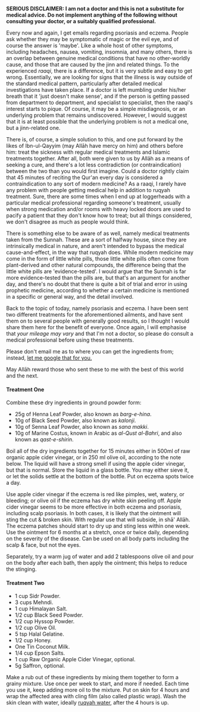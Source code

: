 [published: true]:/
[date: 2015-08-03]:/
[title: Psoriasis, Eczema, and Prophetic Medicine]:/

**SERIOUS DISCLAIMER: I am not a doctor and this is not a substitute for medical advice. Do not implement anything of the following without consulting your doctor, or a suitably qualified professional.**

Every now and again, I get emails regarding psoriasis and eczema. People ask whether they may be symptomatic of magic or the evil eye, and of course the answer is 'maybe'. Like a whole host of other symptoms, including headaches, nausea, vomiting, insomnia, and many others, there is an overlap between genuine medical conditions that have no other-worldly cause, and those that are caused by the jinn and related things. To the experienced *raaqi*, there is a difference, but it is very subtle and easy to get wrong. Essentially, we are looking for signs that the illness is way outside of the standard medical pattern, particularly after detailed medical investigations have taken place. If a doctor is left mumbling under his/her breath that it 'just doesn't make sense', and if the person is getting passed from department to department, and specialist to specialist, then the raaqi's interest starts to pique. Of course, it may be a simple misdiagnosis, or an underlying problem that remains undiscovered. However, I would suggest that it is at least possible that the underlying problem is not a medical one, but a jinn-related one.

There is, of course, a simple solution to this, and one put forward by the likes of Ibn-ul-Qayyim (may Allāh have mercy on him) and others before him: treat the sickness with regular medical treatments and Islamic treatments together. After all, both were given to us by Allāh as a means of seeking a cure, and there's a lot less contradiction (or contraindication) between the two than you would first imagine. Could a doctor rightly claim that 45 minutes of reciting the Qur'an every day is considered a contraindication to any sort of modern medicine? As a raaqi, I rarely have any problem with people getting medical help in addition to ruqyah treatment. Sure, there are some times when I end up at loggerheads with a particular medical professional regarding someone's treatment, usually when strong medication and/or rooms with heavy locked doors are used to pacify a patient that they don't know how to treat; but all things considered, we don't disagree as much as people would think.

There is something else to be aware of as well, namely medical treatments taken from the Sunnah. These are a sort of halfway house, since they are intrinsically medical in nature, and aren't intended to bypass the medical cause-and-effect, in the way that ruqyah does. While modern medicine may come in the form of little white pills, those little white pills often come from plant-derived and other natural compounds, the difference being that the little white pills are 'evidence-tested'. I would argue that the Sunnah is far more evidence-tested than the pills are, but that's an argument for another day, and there's no doubt that there is quite a bit of trial and error in using prophetic medicine, according to whether a certain medicine is mentioned in a specific or general way, and the detail involved.

Back to the topic of today, namely psoriasis and eczema. I have been sent two different treatments for the aforementioned ailments, and have sent them on to several people with generally good results, so I thought I would share them here for the benefit of everyone. Once again, I will emphasise that *your mileage may vary* and that I'm not a doctor, so please do consult a medical professional before using these treatments. 

Please don't email me as to where you can get the ingredients from; instead, [let me google that for you.](http://lmgtfy.com)

May Allāh reward those who sent these to me with the best of this world and the next.

#### Treatment One

Combine these dry ingredients in ground powder form:

* 25g of Henna Leaf Powder, also known as *barg-e-hina*.
* 10g of Black Seed Powder, also known as *kalonji*.
* 10g of Senna Leaf Powder, also known as *sana makki*.
* 10g of Marine Costus, known in Arabic as *al-Qust al-Bahri*, and also known as *qast-e-shirin*.

Boil all of the dry ingredients together for 15 minutes either in 500ml of raw organic apple cider vinegar, or in 250 ml olive oil, according to the note below. The liquid will have a strong smell if using the apple cider vinegar, but that is normal. Store the liquid in a glass bottle. You may either sieve it, or let the solids settle at the bottom of the bottle. Put on eczema spots twice a day.

Use apple cider vinegar if the eczema is red like pimples, wet, watery, or bleeding; or olive oil if the eczema has dry white skin peeling off. Apple cider vinegar seems to be more effective in both eczema and psoriasis, including scalp psoriasis. In both cases, it is likely that the ointment will sting the cut & broken skin. With regular use that will subside, in shā' Allāh. The eczema patches should start to dry up and sting less within one week. Use the ointment for 6 months at a stretch, once or twice daily, depending on the severity of the disease. Can be used on all body parts including the scalp & face, but not the eyes. 

Separately, try a warm jug of water and add 2 tablespoons olive oil and pour on the body after each bath, then apply the ointment; this helps to reduce the stinging. 

#### Treatment Two

* 1 cup Sidr Powder.
* 3 cups Mehndi.
* 1 cup Himalayan Salt.
* 1/2 cup Black Seed Powder.
* 1/2 cup Hyssop Powder.
* 1/2 cup Olive Oil.
* 5 tsp Halal Gelatine.
* 1/2 cup Honey.
* One Tin Coconut Milk.
* 1/4 cup Epson Salts.
* 1 cup Raw Organic Apple Cider Vinegar, optional.
* 5g Saffron, optional.

Make a rub out of these ingredients by mixing them together to form a grainy mixture. Use once per week to start, and more if needed. Each time you use it, keep adding more oil to the mixture. Put on skin for 4 hours and wrap the affected area with cling film (also called plastic wrap). Wash the skin clean with water, ideally [ruqyah water](http://muhammadtim.com/7dayrd), after the 4 hours is up.



